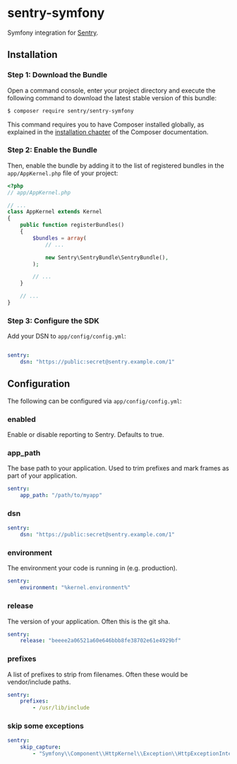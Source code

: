 # sentry-symfony

Symfony integration for [Sentry](https://getsentry.com/).

## Installation

### Step 1: Download the Bundle

Open a command console, enter your project directory and execute the
following command to download the latest stable version of this bundle:

```bash
$ composer require sentry/sentry-symfony
```

This command requires you to have Composer installed globally, as explained
in the [installation chapter](https://getcomposer.org/doc/00-intro.md)
of the Composer documentation.

### Step 2: Enable the Bundle

Then, enable the bundle by adding it to the list of registered bundles
in the `app/AppKernel.php` file of your project:

```php
<?php
// app/AppKernel.php

// ...
class AppKernel extends Kernel
{
    public function registerBundles()
    {
        $bundles = array(
            // ...

            new Sentry\SentryBundle\SentryBundle(),
        );

        // ...
    }

    // ...
}
```

### Step 3: Configure the SDK

Add your DSN to ``app/config/config.yml``:

```yaml

sentry:
    dsn: "https://public:secret@sentry.example.com/1"
```


## Configuration

The following can be configured via ``app/config/config.yml``:

### enabled

Enable or disable reporting to Sentry. Defaults to true.

### app_path

The base path to your application. Used to trim prefixes and mark frames as part of your application.

```yaml
sentry:
    app_path: "/path/to/myapp"
```

### dsn

```yaml
sentry:
    dsn: "https://public:secret@sentry.example.com/1"
```

### environment

The environment your code is running in (e.g. production).

```yaml
sentry:
    environment: "%kernel.environment%"
```

### release

The version of your application. Often this is the git sha.

```yaml
sentry:
    release: "beeee2a06521a60e646bbb8fe38702e61e4929bf"
```

### prefixes

A list of prefixes to strip from filenames. Often these would be vendor/include paths.

```yaml
sentry:
    prefixes:
        - /usr/lib/include
```

### skip some exceptions

```yaml
sentry:
    skip_capture:
        - "Symfony\\Component\\HttpKernel\\Exception\\HttpExceptionInterface"
```

